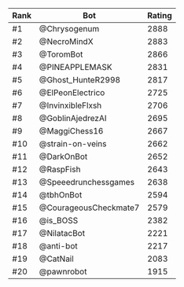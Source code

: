 Rank|Bot|Rating
---|---|---
#1|@Chrysogenum|2888
#2|@NecroMindX|2883
#3|@ToromBot|2866
#4|@PINEAPPLEMASK|2831
#5|@Ghost_HunteR2998|2817
#6|@ElPeonElectrico|2725
#7|@InvinxibleFlxsh|2706
#8|@GoblinAjedrezAI|2695
#9|@MaggiChess16|2667
#10|@strain-on-veins|2662
#11|@DarkOnBot|2652
#12|@RaspFish|2643
#13|@Speeedrunchessgames|2638
#14|@tbhOnBot|2594
#15|@CourageousCheckmate7|2579
#16|@is_BOSS|2382
#17|@NilatacBot|2221
#18|@anti-bot|2217
#19|@CatNail|2083
#20|@pawnrobot|1915
